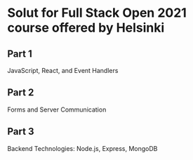 # Solut for Full Stack Open 2021 course offered by Helsinki

## Part 1
JavaScript, React, and Event Handlers

## Part 2
Forms and Server Communication

## Part 3
Backend Technologies: Node.js, Express, MongoDB
